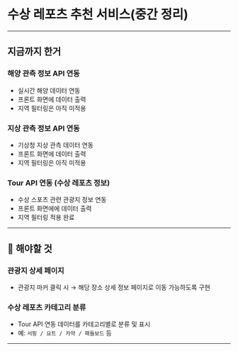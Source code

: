# 수상 레포츠 추천 서비스(중간 정리)

---

## 지금까지 한거
### 해양 관측 정보 API 연동
- 실시간 해양 데이터 연동
- 프론트 화면에 데이터 출력
- 지역 필터링은 아직 미적용

### 지상 관측 정보 API 연동
- 기상청 지상 관측 데이터 연동
- 프론트 화면에 데이터 출력
- 지역 필터링은 아직 미적용

### Tour API 연동 (수상 레포츠 정보)
- 수상 스포츠 관련 관광지 정보 연동
- 프론트 화면에에 데이터 출력
- 지역 필터링 적용 완료

---

## 🚧 해야할 것
### 관광지 상세 페이지
- 관광지 마커 클릭 시 → 해당 장소 상세 정보 페이지로 이동 가능하도록 구현

### 수상 레포츠 카테고리 분류
- Tour API 연동 데이터를 카테고리별로 분류 및 표시
- 예: `서핑 / 요트 / 카약 / 패들보드` 등

---

